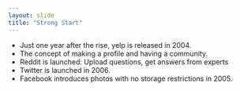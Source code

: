 ```yaml
---
layout: slide
title: "Strong Start"
---
```

* Just one year after the rise, yelp is released in 2004.
* The concept of making a profile and having a community.
* Reddit is launched: Upload questions, get answers from experts
* Twitter is launched in 2006.
* Facebook introduces photos with no storage restrictions in 2005.
